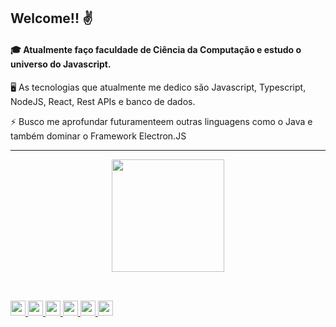 ## Welcome!! ✌

#### 🎓 Atualmente faço faculdade de Ciência da Computação e estudo o universo do Javascript.

🖥 As tecnologias que atualmente me dedico são Javascript, Typescript, NodeJS, React, Rest APIs e banco de dados.

⚡ Busco me aprofundar futuramenteem outras linguagens como o Java e também dominar o Framework Electron.JS

 <hr>
 
<div align="center">
  <a href="https://github.com/LuanC14">
  <img height="180em" src="https://github-readme-stats.vercel.app/api/top-langs/?username=LuanC14&layout=compact&langs_count=7&theme=dracula"/>
</div>

##
<div style="display: inline_block"><br>
<img src="https://cdn.jsdelivr.net/gh/devicons/devicon/icons/html5/html5-original.svg" width=24px; />
<img src="https://cdn.jsdelivr.net/gh/devicons/devicon/icons/css3/css3-original.svg" width=24px; />
<img src="https://cdn.jsdelivr.net/gh/devicons/devicon/icons/javascript/javascript-original.svg" width=24px; />
<img src="https://cdn.jsdelivr.net/gh/devicons/devicon/icons/typescript/typescript-original.svg" width=24px; />
<img src="https://cdn.jsdelivr.net/gh/devicons/devicon/icons/nodejs/nodejs-original.svg" width=24px;/>
<img src="https://cdn.jsdelivr.net/gh/devicons/devicon/icons/react/react-original.svg" width=24px; />
          
          

</div>


